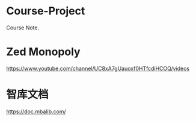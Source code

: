 # Course-Project
Course Note.

# Zed Monopoly
https://www.youtube.com/channel/UC8xA7gUauoxf0HTfcdiHCOQ/videos 

# 智库文档
https://doc.mbalib.com/
